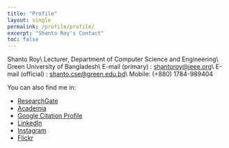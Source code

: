 ```yaml
---
title: "Profile"
layout: single
permalink: /profile/profile/
excerpt: "Shanto Roy's Contact"
toc: false
---
```


Shanto Roy\\
Lecturer, Department of Computer Science and Engineering\\
Green University of Bangladesh\\
E-mail (primary) : shantoroy@ieee.org\\
E-mail (official) : shanto.cse@green.edu.bd\\
Mobile: (+880) 1784-989404

You can also find me in:

* [ResearchGate][ResearchGate]
* [Academia][Academia]
* [Google Citation Profile][Google]
* [LinkedIn][LinkedIn]
* [Instagram][Instagram]
* [Flickr][Flickr]

[ResearchGate]: https://www.researchgate.net/profile/Shanto_Roy2
[Academia]: https://juniv.academia.edu/ShantoRoy
[Google]: https://scholar.google.com/citations?user=OMGYMbwAAAAJ&hl=en
[LinkedIn]: https://www.linkedin.com/in/shanto-roy/
[Instagram]: https://www.instagram.com/shanto.roy.9/
[Flickr]: https://www.flickr.com/roysclick
